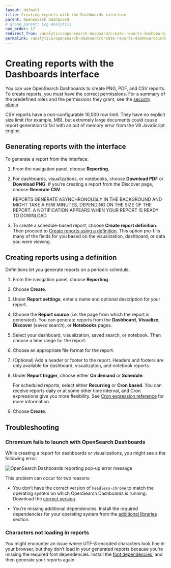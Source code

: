 ```yaml
---
layout: default
title: Creating reports with the Dashboards interface
parent: Opensearch Dashboard
# grand_parent: Log Analytics
nav_order: 17
redirect_from: /analytics/opensearch-dasboard/create-reports-dashboard/
permalink: /analytics/opensearch-dasboard/create-reports-dashboard/index.html
---
```


# Creating reports with the Dashboards interface

You can use OpenSearch Dashboards to create PNG, PDF, and CSV reports. To create reports, you must have the correct permissions. For a summary of the predefined roles and the permissions they grant, see the  [security plugin](https://opensearch.org/docs/latest/security/access-control/users-roles#predefined-roles).

CSV reports have a non-configurable 10,000 row limit. They have no explicit size limit (for example, MB), but extremely large documents could cause report generation to fail with an out of memory error from the V8 JavaScript engine.

## Generating reports with the interface[](https://opensearch.org/docs/latest/dashboards/reporting/#generating-reports-with-the-interface)

To generate a report from the interface:

1.  From the navigation panel, choose  **Reporting**.
2.  For dashboards, visualizations, or notebooks, choose  **Download PDF**  or  **Download PNG**. If you’re creating a report from the Discover page, choose  **Generate CSV**.
    
    REPORTS GENERATE ASYNCHRONOUSLY IN THE BACKGROUND AND MIGHT TAKE A FEW MINUTES, DEPENDING ON THE SIZE OF THE REPORT. A NOTIFICATION APPEARS WHEN YOUR REPORT IS READY TO DOWNLOAD.
    
3.  To create a schedule-based report, choose  **Create report definition**. Then proceed to  [Create reports using a definition](https://opensearch.org/docs/latest/dashboards/reporting/#creating-reports-using-a-definition). This option pre-fills many of the fields for you based on the visualization, dashboard, or data you were viewing.

## Creating reports using a definition[](https://opensearch.org/docs/latest/dashboards/reporting/#creating-reports-using-a-definition)

Definitions let you generate reports on a periodic schedule.

1.  From the navigation panel, choose  **Reporting**.
2.  Choose  **Create**.
3.  Under  **Report settings**, enter a name and optional description for your report.
4.  Choose the  **Report source**  (i.e. the page from which the report is generated). You can generate reports from the  **Dashboard**,  **Visualize**,  **Discover**  (saved search), or  **Notebooks**  pages.
5.  Select your dashboard, visualization, saved search, or notebook. Then choose a time range for the report.
6.  Choose an appropriate file format for the report.
7.  (Optional) Add a header or footer to the report. Headers and footers are only available for dashboard, visualization, and notebook reports.
8.  Under  **Report trigger**, choose either  **On demand**  or  **Schedule**.
    
    For scheduled reports, select either  **Recurring**  or  **Cron based**. You can receive reports daily or at some other time interval, and Cron expressions give you more flexibility. See  [Cron expression reference](https://opensearch.org/docs/latest/monitoring-plugins/alerting/cron/)  for more information.
    
9.  Choose  **Create**.

## Troubleshooting[](https://opensearch.org/docs/latest/dashboards/reporting/#troubleshooting)

### Chromium fails to launch with OpenSearch Dashboards[](https://opensearch.org/docs/latest/dashboards/reporting/#chromium-fails-to-launch-with-opensearch-dashboards)

While creating a report for dashboards or visualizations, you might see a the following error:

![OpenSearch Dashboards reporting pop-up error message]({{site.baseurl}}/images/creating-reports-with-the-dashboards-interface/reporting-error.png)

This problem can occur for two reasons:

-   You don’t have the correct version of  `headless-chrome`  to match the operating system on which OpenSearch Dashboards is running. Download the  [correct version](https://github.com/opensearch-project/reporting/releases/tag/chromium-1.12.0.0).
    
-   You’re missing additional dependencies. Install the required dependencies for your operating system from the  [additional libraries](https://github.com/opensearch-project/dashboards-reports/blob/main/dashboards-reports/rendering-engine/headless-chrome/README.md#additional-libaries)  section.
    

### Characters not loading in reports[](https://opensearch.org/docs/latest/dashboards/reporting/#characters-not-loading-in-reports)

You might encounter an issue where UTF-8 encoded characters look fine in your browser, but they don’t load in your generated reports because you’re missing the required font dependencies. Install the  [font dependencies](https://github.com/opensearch-project/dashboards-reports#missing-font-dependencies), and then generate your reports again.